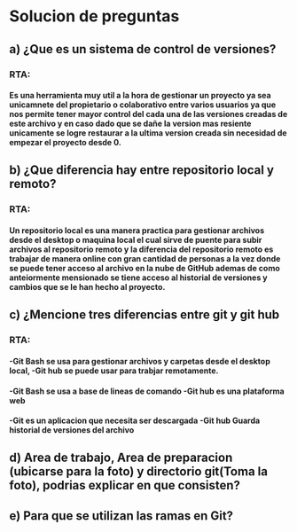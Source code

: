# Solucion de preguntas

## a) ¿Que es un sistema de control de versiones?
### RTA:
#### Es una herramienta muy util a la hora de gestionar un proyecto ya sea unicamnete del propietario o colaborativo entre varios usuarios ya que nos permite tener mayor control del cada una de las versiones creadas de este archivo y en caso dado que se dañe la version mas resiente unicamente se logre restaurar a la ultima version creada sin necesidad de empezar el proyecto desde 0.


## b) ¿Que diferencia hay entre repositorio local y remoto?
### RTA:
#### Un repositorio local es una manera practica para gestionar archivos desde el desktop o maquina local el cual sirve de puente para subir archivos al repositorio remoto y la diferencia del repositorio remoto es trabajar de manera online con gran cantidad de personas a la vez donde se puede tener acceso al archivo en la nube de GitHub ademas de como anteiormente mensionado se tiene acceso al historial de versiones y cambios que se le han hecho al proyecto.

## c) ¿Mencione tres diferencias entre git y git hub
### RTA:
#### -Git Bash se usa para gestionar archivos y carpetas desde el desktop local,   -Git hub se puede usar para trabjar remotamente.
#### -Git Bash se usa a base de lineas de comando                                  -Git hub es una plataforma web
#### -Git es un aplicacion que necesita ser descargada                             -Git hub Guarda historial de versiones del archivo



## d) Area de trabajo, Area de preparacion (ubicarse para la foto) y directorio git(Toma la foto), podrias explicar en que consisten?

## e) Para que se utilizan las ramas en Git?
